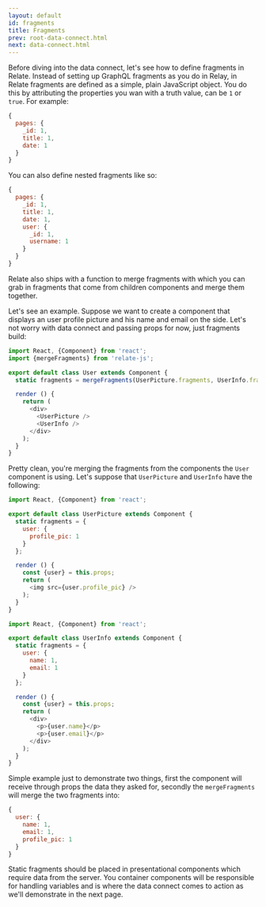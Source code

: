```yaml
---
layout: default
id: fragments
title: Fragments
prev: root-data-connect.html
next: data-connect.html
---
```


Before diving into the data connect, let's see how to define fragments in Relate. Instead of setting up GraphQL fragments as you do in Relay, in Relate fragments are defined as a simple, plain JavaScript object. You do this by attributing the properties you wan with a truth value, can be `1` or `true`. For example:

```js
{
  pages: {
    _id: 1,
    title: 1,
    date: 1
  }
}
```

You can also define nested fragments like so:

```js
{
  pages: {
    _id: 1,
    title: 1,
    date: 1,
    user: {
      _id: 1,
      username: 1
    }
  }
}
```

Relate also ships with a function to merge fragments with which you can grab in fragments that come from children components and merge them together.

Let's see an example. Suppose we want to create a component that displays an user profile picture and his name and email on the side. Let's not worry with data connect and passing props for now, just fragments build:

```js
import React, {Component} from 'react';
import {mergeFragments} from 'relate-js';

export default class User extends Component {
  static fragments = mergeFragments(UserPicture.fragments, UserInfo.fragments);

  render () {
    return (
      <div>
        <UserPicture />
        <UserInfo />
      </div>
    );
  }
}
```

Pretty clean, you're merging the fragments from the components the `User` component is using. Let's suppose that `UserPicture` and `UserInfo` have the following:

```js
import React, {Component} from 'react';

export default class UserPicture extends Component {
  static fragments = {
    user: {
      profile_pic: 1
    }
  };

  render () {
    const {user} = this.props;
    return (
      <img src={user.profile_pic} />
    );
  }
}
```

```js
import React, {Component} from 'react';

export default class UserInfo extends Component {
  static fragments = {
    user: {
      name: 1,
      email: 1
    }
  };

  render () {
    const {user} = this.props;
    return (
      <div>
        <p>{user.name}</p>
        <p>{user.email}</p>
      </div>
    );
  }
}
```

Simple example just to demonstrate two things, first the component will receive through props the data they asked for, secondly the `mergeFragments` will merge the two fragments into:

```js
{
  user: {
    name: 1,
    email: 1,
    profile_pic: 1
  }
}
```

Static fragments should be placed in presentational components which require data from the server. You container components will be responsible for handling variables and is where the data connect comes to action as we'll demonstrate in the next page.
